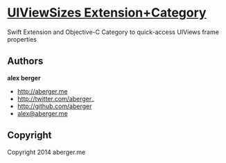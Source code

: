 [UIViewSizes Extension+Category](http://aberger.me)
======================================

Swift Extension and Objective-C Category to quick-access UIViews frame properties



Authors
-------

**alex berger**

+ http://aberger.me
+ http://twitter.com/aberger_
+ http://github.com/aberger
+ alex@aberger.me



Copyright
---------

Copyright 2014 aberger.me